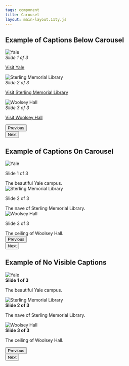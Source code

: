 ```yaml
---
tags: component
title: Carousel
layout: main-layout.11ty.js
---
```


## Example of Captions Below Carousel

<section class="bd-example" aria-roledescription="carousel" aria-label="visit Yale">
  <div id="carouselExampleCaptions" class="carousel slide">
    <div class="carousel-inner" aria-live="polite">
      <div class="carousel-item active" role="group"
           aria-roledescription="slide"
           aria-label="1 of 3">
        <img src="{{ '/assets/img/1.png' | relative_url }}" class="d-block w-100" alt="Yale">
        <div id="firstSlide" class="carousel-caption d-none">
          <em class="text-muted">Slide 1 of 3</em>
          <p>
            <a href="https://www.yale.edu/about-yale/visiting">Visit Yale</a>
          </p>
        </div>
      </div>
      <div class="carousel-item" role="group"
           aria-roledescription="slide"
           aria-label="2 of 3">
        <img src="{{ '/assets/img/2.png' | relative_url }}" class="d-block w-100" alt="Sterling Memorial Library">
        <div class="carousel-caption d-none">
          <em class="text-muted">Slide 2 of 3</em>
          <p>
            <a href="https://web.library.yale.edu/building/sterling-library">Visit Sterling Memorial Library</a>
          </p>
        </div>
      </div>
      <div class="carousel-item" role="group"
           aria-roledescription="slide"
           aria-label="3 of 3">
        <img src="{{ '/assets/img/3.png' | relative_url }}" class="d-block w-100" alt="Woolsey Hall">
        <div class="carousel-caption d-none">
          <em class="text-muted">Slide 3 of 3</em>
          <p>
            <a href="https://music.yale.edu/concerts/venues/woolsey/">Visit Woolsey Hall</a>
          </p>
        </div>
      </div>
    </div>
    <div class="carousel-control-prev">
      <button data-target="#carouselExampleCaptions" data-slide="prev">
        <span class="carousel-control-prev-icon mt-2" aria-hidden="true"></span>
        <span class="sr-only">Previous</span>
      </button>
    </div>
    <div class="carousel-control-next">
      <button data-target="#carouselExampleCaptions" data-slide="next">
        <span class="carousel-control-next-icon mt-2" aria-hidden="true"></span>
        <span class="sr-only">Next</span>
      </button>
    </div>
  </div>
  <div id="displayText" class="text-center" aria-live="polite"></div>
</section>

## Example of Captions On Carousel

<section class="bd-example" aria-roledescription="carousel" aria-label="Yale">
  <div id="carouselExampleCaptionsOnSlides" class="carousel slide" data-interval="false">
    <div class="carousel-inner" aria-live="polite">
      <div class="carousel-item active" role="group"
           aria-roledescription="slide"
           aria-label="1 of 3">
        <img src="{{ root }}assets/img/1.png" class="d-block w-100" alt="Yale">
        <div class="carousel-caption">
          <p class="sr-only">Slide 1 of 3</p>
          <div>The beautiful Yale campus. </div>
        </div>
      </div>
      <div class="carousel-item" role="group"
           aria-roledescription="slide"
           aria-label="2 of 3">
        <img src="{{ root }}assets/img/2.png" class="d-block w-100" alt="Sterling Memorial Library">
        <div class="carousel-caption">
          <p class="sr-only">Slide 2 of 3</p>
          <div>The nave of Sterling Memorial Library. </div>
        </div>
      </div>
      <div class="carousel-item" role="group"
           aria-roledescription="slide"
           aria-label="3 of 3">
        <img src="{{ root }}assets/img/3.png" class="d-block w-100" alt="Woolsey Hall">
        <div class="carousel-caption">
          <p class="sr-only">Slide 3 of 3</p>
          <div>The ceiling of Woolsey Hall.</div>
        </div>
      </div>
    </div>
    <div class="carousel-control-prev">
      <button data-target="#carouselExampleCaptionsOnSlides" data-slide="prev">
        <span class="carousel-control-prev-icon mt-2" aria-hidden="true"></span>
        <span class="sr-only">Previous</span>
      </button>
    </div>
    <div class="carousel-control-next">
      <button data-target="#carouselExampleCaptionsOnSlides" data-slide="next">
        <span class="carousel-control-next-icon mt-2" aria-hidden="true"></span>
        <span class="sr-only">Next</span>
      </button>
    </div>
  </div>
</section>

## Example of No Visible Captions

<section class="bd-example" aria-roledescription="carousel" aria-label="images of Yale">
  <div id="carouselExampleNoCaptions" class="carousel slide" data-interval="false">
    <div class="carousel-inner" aria-live="polite">
      <div class="carousel-item active" role="group"
           aria-roledescription="slide"
           aria-label="1 of 3">
        <img src="{{ root }}assets/img/1.png" class="d-block w-100" alt="Yale">
        <div class="carousel-caption sr-only">
          <strong>Slide 1 of 3</strong>
          <p>The beautiful Yale campus. </p>
        </div>
      </div>
      <div class="carousel-item" role="group"
           aria-roledescription="slide"
           aria-label="2 of 3">
        <img src="{{ root }}assets/img/2.png" class="d-block w-100" alt="Sterling Memorial Library">
        <div class="carousel-caption sr-only">
          <strong>Slide 2 of 3</strong>
          <p>The nave of Sterling Memorial Library. </p>
        </div>
      </div>
      <div class="carousel-item" role="group"
           aria-roledescription="slide"
           aria-label="3 of 3">
        <img src="{{ root }}assets/img/3.png" class="d-block w-100" alt="Woolsey Hall">
        <div class="carousel-caption sr-only">
          <strong>Slide 3 of 3</strong>
          <p>The ceiling of Woolsey Hall.</p>
        </div>
      </div>
    </div>
    <div class="carousel-control-prev">
      <button data-target="#carouselExampleNoCaptions" data-slide="prev">
        <span class="carousel-control-prev-icon mt-2" aria-hidden="true"></span>
        <span class="sr-only">Previous</span>
      </button>
    </div>
    <div class="carousel-control-next">
      <button data-target="#carouselExampleNoCaptions" data-slide="next">
        <span class="carousel-control-next-icon mt-2" aria-hidden="true"></span>
        <span class="sr-only">Next</span>
      </button>
    </div>
  </div>
</section>
